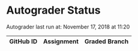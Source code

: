 # Autograder Status
Autograder last run at: November 17, 2018 at 11:20

| GitHub ID | Assignment | Graded Branch |
|-----------|------------|---------------|
